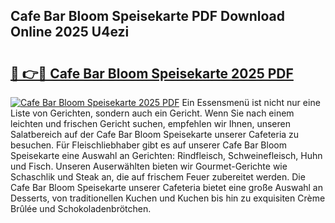 ## Cafe Bar Bloom Speisekarte PDF Download Online 2025 U4ezi

# <h2><a href="http://gc8qkr.nevu.top/?p=Cafe+Bar+Bloom+Speisekarte">🔗 👉🔴 Cafe Bar Bloom Speisekarte 2025 PDF</a></h2>

[![Cafe Bar Bloom Speisekarte 2025 PDF](https://i.imgur.com/dBaPXMq.png)](http://gc8qkr.nevu.top/?p=Cafe+Bar+Bloom+Speisekarte)
Ein Essensmenü ist nicht nur eine Liste von Gerichten, sondern auch ein Gericht. Wenn Sie nach einem leichten und frischen Gericht suchen, empfehlen wir Ihnen, unseren Salatbereich auf der Cafe Bar Bloom Speisekarte unserer Cafeteria zu besuchen. Für Fleischliebhaber gibt es auf unserer Cafe Bar Bloom Speisekarte eine Auswahl an Gerichten: Rindfleisch, Schweinefleisch, Huhn und Fisch. Unseren Auserwählten bieten wir Gourmet-Gerichte wie Schaschlik und Steak an, die auf frischem Feuer zubereitet werden. Die Cafe Bar Bloom Speisekarte unserer Cafeteria bietet eine große Auswahl an Desserts, von traditionellen Kuchen und Kuchen bis hin zu exquisiten Crème Brûlée und Schokoladenbrötchen.
